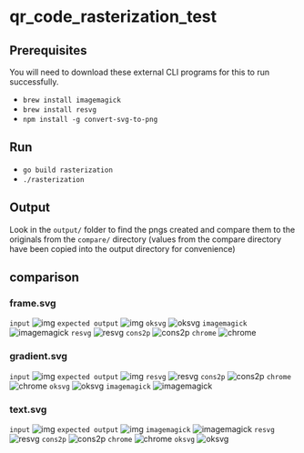 # qr_code_rasterization_test

## Prerequisites

You will need to download these external CLI programs for this to run successfully.

- `brew install imagemagick`
- `brew install resvg`
- `npm install -g convert-svg-to-png`

## Run

- `go build rasterization`
- `./rasterization`

## Output

Look in the `output/` folder to find the pngs created and compare them to the originals from the `compare/` directory (values from the compare directory have been copied into the output directory for convenience)


## comparison


### frame.svg
`input`
![img](input/frame.svg)
`expected output`
![img](compare/frame.png)
`oksvg`
![oksvg](output/frame_oksvg.png)
`imagemagick`
![imagemagick](output/frame_imagemagick.png)
`resvg`
![resvg](output/frame_resvg.png)
`cons2p`
![cons2p](output/frame_cons2p.png)
`chrome`
![chrome](output/frame_chrome.png)


### gradient.svg
`input`
![img](input/gradient.svg)
`expected output`
![img](compare/gradient.png)
`resvg`
![resvg](output/gradient_resvg.png)
`cons2p`
![cons2p](output/gradient_cons2p.png)
`chrome`
![chrome](output/gradient_chrome.png)
`oksvg`
![oksvg](output/gradient_oksvg.png)
`imagemagick`
![imagemagick](output/gradient_imagemagick.png)


### text.svg
`input`
![img](input/text.svg)
`expected output`
![img](compare/text.png)
`imagemagick`
![imagemagick](output/text_imagemagick.png)
`resvg`
![resvg](output/text_resvg.png)
`cons2p`
![cons2p](output/text_cons2p.png)
`chrome`
![chrome](output/text_chrome.png)
`oksvg`
![oksvg](output/text_oksvg.png)
